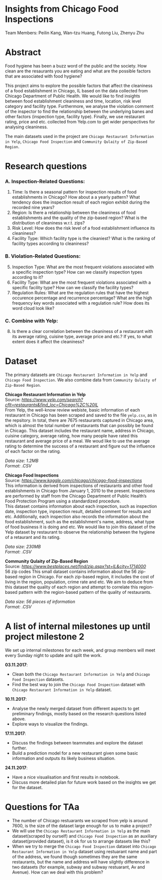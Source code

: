 # Insights from Chicago Food Inspections

Team Members: Peilin Kang, Wan-tzu Huang, Futong Liu, Zhenyu Zhu

# Abstract

Food hygiene has been a buzz word of the public and the society. How clean are the resaurants you are eating and what are the possible factors that are associated with food hygiene? 

This project aims to explore the possible factors that affect the cleaniness of a food establishment in Chicago, IL based on the data collected from Chicago Department of Public Health. We would like to find insights between food establishment cleaniness and time, location, risk level category and facility type. Furthermore, we analyse the violation comment of the inspector to find the relationship between the underlying banes and other factors (inspection type, facility type). Finally, we use restaurant rating, price and etc. collected from Yelp.com to get wider perspectives for analysing cleaniness.

The main datasets used in the project are `Chicago Restaurant Information in Yelp`, `Chicago Food Inspection` and `Community Qulaity of Zip-Based Region`.


# Research questions

### A. Inspection-Related Questions:
1. Time: Is there a seasonal pattern for inspection results of food establishments in Chicago? How about a a yearly pattern? What tendency does the inspection result of each region exhibit during the recorded nine years?
2. Region: Is there a relationship between the cleaniness of food establishments and the quality of the zip-based region? What is the distribution of cleaniness w.r.t. zips?
3. Risk Level: How does the risk level of a food establishment influence its cleaniness?
4. Facility Type: Which facility type is the cleaniest? What is the ranking of facility types according to cleaniness?

### B. Violation-Related Questions:
5. Inspection Type: What are the most frequent violations associated with a specific inspection type? How can we classify inspection types according to it?
6. Facility Type: What are the most frequent violations associated with a specific facility type? How can we classify the facility types? 
7. Regulation Rules: What are the regulation rules that have the highest occurence percentage and recurrence percentage? What are the high frequency key words associated with a regulation rule? How does its word cloud look like?

### C. Combine with Yelp:
8. Is there a clear correlation between the cleaniness of a restaurant with its average rating, cuisine type, average price and etc.? If yes, to what extent does it affect the cleaniness?


# Dataset

The primary datasets are `Chicago Restaurant Information in Yelp` and `Chicago Food Inspection`. We also combine data from `Community Qulaity of Zip-Based Region`.

**Chicago Restaurant Information in Yelp**
<br>
Source: *https://www.yelp.com/search?cflt=restaurants&find_loc=Chicago%2C%20IL*
<br>
From Yelp, the well-know review webiste, basic information of each restaurant in Chicago has been scraped and saved to the file `yelp.csv`, as in the repsitory. In total, there are 7675 restaurants captured in Chicago area, which is almost the total number of restaurants that can possibly be found in Chicago. This dataset includes the restaurant name, address in Chicago, cuisine category, average rating, how many people have rated this restaurant and average price of a meal. We woud like to use the average rating to determine the success of a restaurant and figure out the influence of each factor on the rating. 

*Data size: 1.2MB*
<br>
*Format: .CSV*

**Chicago Food Inspections**
<br>
Source: *https://www.kaggle.com/chicago/chicago-food-inspections*
<br>
This information is derived from inspections of restaurants and other food establishments in Chicago from January 1, 2010 to the present. Inspections are performed by staff from the Chicago Department of Public Health’s Food Protection Program using a standardized procedure.\
This dataset contains information about each inspection, such as inspection date, inspection type, inpsection result, detailed comment for results and etc. Additionally, each inspection also records the information about the food establishment, such as the establishment's name, address, what type of food business it is doing and etc. We would like to join this dataset of the Yelp dataset by restaurant to observe the relationship between the hygiene of a retaurant and its rating.

*Data size: 230MB*
<br>
*Format: .CSV*

**Community Qulaity of Zip-Based Region**
<br>
Source: *https://www.bestplaces.net/find/zip.aspx?st=IL&city=1714000*
<br>
56 zip codes
This small dataset contains information about the 56 zip-based region in Chicago. For each zip-based region, it includes the cost of living in the region, population, crime rate and etc. 
We aim to deduce from this dataset the quality of each region and attempt to correlate this region-based pattern with the region-based pattern of the quality of restaurants. 

*Data size: 56 pieces of information*
<br>
*Format: .CSV*


# A list of internal milestones up until project milestone 2   
We set up internal milestones for each week, and group members will meet every Sunday night to update and split the work.

**03.11.2017**:  
- Clean both the `Chicago Restaurant Information in Yelp` and `Chicago Food Inspection` datasets.  
- Find the best way to join the `Chicago Food Inspection` dataset with `Chicago Restaurant Information in Yelp` dataset.  

**10.11.2017**:  
- Analyse the newly merged dataset from different aspects to get preliminary findings, mostly based on the research questions listed above.  
- Explore ways to visualize the findings. 

**17.11.2017**:  
- Discuss the findings between teammates and explore the dataset further.  
- Build a prediction model for a new restaurant given some basic information and outputs its likely business situation.

**24.11.2017**: 
- Have a nice visualisation and first results in notebook.  
- Discuss more detailed plan for future work based on the insights we get for the dataset.  

# Questions for TAa
- The number of Chicago restuarants we scraped from yelp is around 7600, is the size of the dataset large enough for us to make a project? 
- We will use the `Chicago Restaurant Information in Yelp` as the main dataset(scraped by ourself) and `Chicago Food Inspection` as an auxiliary dataset(provided dataset), is it ok for us to arrange datasets like this? 
- When we try to merge the `Chicago Food Inspection` dataset into `Chicago Restaurant Information in Yelp` dataset using restuarant name and part of the address, we found though sometimes they are the same restaurants, but the name and address will have silghtly difference in two datasets (for example, subway and subway restuarant, Av and Avenue). How can we deal with this problem? 
